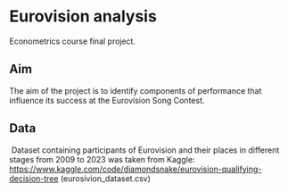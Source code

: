 # Eurovision analysis
Econometrics course final project.

## Aim

The aim of the project is to identify components of performance that influence its success at the Eurovision Song Contest.

## Data
 Dataset containing participants of Eurovision and their places in different stages from 2009 to 2023 was taken from Kaggle: https://www.kaggle.com/code/diamondsnake/eurovision-qualifying-decision-tree
 (eurosivion_dataset.csv)
